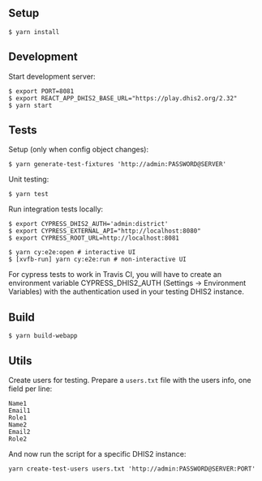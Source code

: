 ## Setup

```
$ yarn install
```

## Development

Start development server:

```
$ export PORT=8081
$ export REACT_APP_DHIS2_BASE_URL="https://play.dhis2.org/2.32"
$ yarn start
```

## Tests

Setup (only when config object changes):

```
$ yarn generate-test-fixtures 'http://admin:PASSWORD@SERVER'
```

Unit testing:

```
$ yarn test
```

Run integration tests locally:

```
$ export CYPRESS_DHIS2_AUTH='admin:district'
$ export CYPRESS_EXTERNAL_API="http://localhost:8080"
$ export CYPRESS_ROOT_URL=http://localhost:8081

$ yarn cy:e2e:open # interactive UI
$ [xvfb-run] yarn cy:e2e:run # non-interactive UI
```

For cypress tests to work in Travis CI, you will have to create an environment variable CYPRESS_DHIS2_AUTH (Settings -> Environment Variables) with the authentication used in your testing DHIS2 instance.

## Build

```
$ yarn build-webapp
```

## Utils

Create users for testing. Prepare a `users.txt` file with the users info, one field per line:

```
Name1
Email1
Role1
Name2
Email2
Role2
```

And now run the script for a specific DHIS2 instance:

```
yarn create-test-users users.txt 'http://admin:PASSWORD@SERVER:PORT'
```
